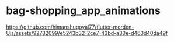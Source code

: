 # bag-shopping_app_animations

https://github.com/himanshugoyal77/flutter-morden-Uis/assets/92782099/e5243b32-2ce7-43bd-a30e-d463d40da49f

